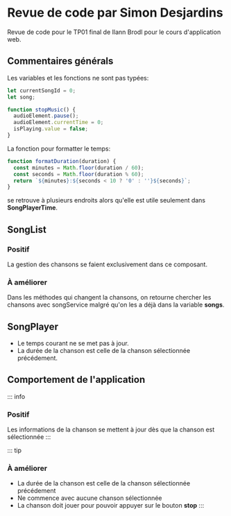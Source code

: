 # Revue de code par Simon Desjardins

Revue de code pour le TP01 final de Ilann Brodl pour le cours d'application web.

## Commentaires générals

Les variables et les fonctions ne sont pas typées:

```js
let currentSongId = 0;
let song;
```

```js
function stopMusic() {
  audioElement.pause();
  audioElement.currentTime = 0;
  isPlaying.value = false;
}
```

La fonction pour formatter le temps:

```js
function formatDuration(duration) {
  const minutes = Math.floor(duration / 60);
  const seconds = Math.floor(duration % 60);
  return `${minutes}:${seconds < 10 ? '0' : ''}${seconds}`;
}
```

se retrouve à plusieurs endroits alors qu'elle est utile seulement dans **SongPlayerTime**.

## SongList


### Positif

La gestion des chansons se faient exclusivement dans ce composant.

### À améliorer

Dans les méthodes qui changent la chansons, on retourne chercher les chansons avec songService malgré qu'on les a déjà dans la variable **songs**.

## SongPlayer

- Le temps courant ne se met pas à jour.
- La durée de la chanson est celle de la chanson sélectionnée précédement.

## Comportement de l'application

::: info
### Positif
Les informations de la chanson se mettent à jour dès que la chanson est sélectionnée
:::

::: tip
### À améliorer

- La durée de la chanson est celle de la chanson sélectionnée précédement
- Ne commence avec aucune chanson sélectionnée
- La chanson doit jouer pour pouvoir appuyer sur le bouton **stop**
:::